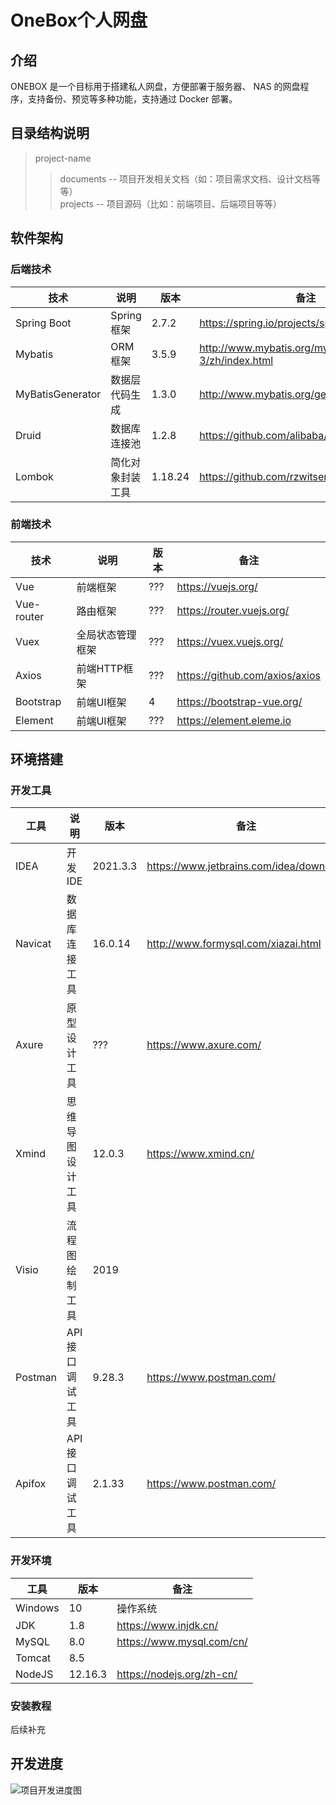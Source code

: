# OneBox个人网盘


## 介绍
ONEBOX 是一个目标用于搭建私人网盘，方便部署于服务器、 NAS 的网盘程序，支持备份、预览等多种功能，支持通过 Docker 部署。

## 目录结构说明
> project-name  
>> documents -- 项目开发相关文档（如：项目需求文档、设计文档等等）  
>> projects  -- 项目源码（比如：前端项目、后端项目等等）

## 软件架构
### 后端技术

| 技术               | 说明       |版本|备注|
|------------------|----------|----|----|
| Spring Boot       | Spring框架 |2.7.2|https://spring.io/projects/spring-boot/|
| Mybatis          | ORM框架    |3.5.9|http://www.mybatis.org/mybatis-3/zh/index.html|
| MyBatisGenerator | 数据层代码生成  |1.3.0|http://www.mybatis.org/generator/index.html|
| Druid            | 数据库连接池   |1.2.8|https://github.com/alibaba/druid|
| Lombok           | 简化对象封装工具 |1.18.24|https://github.com/rzwitserloot/lombok|

### 前端技术

|技术|说明|版本|备注|
|----|----|----|----|
|Vue|前端框架|???|https://vuejs.org/|
|Vue-router|路由框架|???|https://router.vuejs.org/|
|Vuex|全局状态管理框架|???|https://vuex.vuejs.org/|
|Axios|前端HTTP框架|???|https://github.com/axios/axios|
|Bootstrap|前端UI框架|4|https://bootstrap-vue.org/|
|Element|前端UI框架|???|https://element.eleme.io|

## 环境搭建
### 开发工具

| 工具            |说明| 版本       |备注|
|---------------|----|----------|----|
| IDEA          |开发IDE| 2021.3.3 |https://www.jetbrains.com/idea/download|
| Navicat       |数据库连接工具| 16.0.14  |http://www.formysql.com/xiazai.html|
| Axure         |原型设计工具| ???      |https://www.axure.com/|
| Xmind    |思维导图设计工具| 12.0.3      |https://www.xmind.cn/|
| Visio         |流程图绘制工具| 2019     ||
| Postman       |API接口调试工具| 9.28.3      |https://www.postman.com/|
| Apifox        |API接口调试工具| 2.1.33   |https://www.postman.com/|

### 开发环境

|工具| 版本      |备注|
|----|---------|----|
|Windows| 10      |操作系统|
|JDK| 1.8     |https://www.injdk.cn/|
|MySQL| 8.0     |https://www.mysql.com/cn/|
|Tomcat| 8.5     ||
|NodeJS| 12.16.3 |https://nodejs.org/zh-cn/|

### 安装教程
后续补充

## 开发进度
![项目开发进度图](documents/preview-pic/dev-process-status.png)

